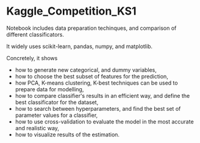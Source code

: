 # Kaggle_Competition_KS1

Notebook includes data preparation techinques, and comparison of different classificators.

It widely uses scikit-learn, pandas, numpy, and matplotlib.

Concretely, it shows 
- how to generate new categorical, and dummy variables,
- how to choose the best subset of features for the prediction,
- how PCA, K-means clustering, K-best techniques can be used to prepare data for modelling,
- how to compare classifier's results in an efficient way, and define the best classificator for the dataset,
- how to search between hyperparameters, and find the best set of parameter values for a classifier,
- how to use cross-validation to evaluate the model in the most accurate and realistic way,
- how to visualize results of the estimation.

